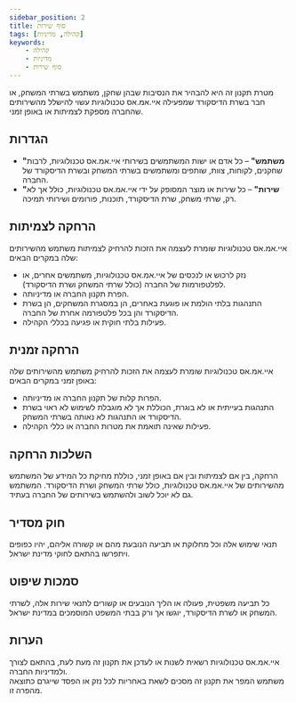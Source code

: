 ```yaml
---
sidebar_position: 2
title: סוף שירות
tags: [קהילה, מדיניות]
keywords:
    - קהילה
    - מדיניות
    - סוף שירות
---
```


מטרת תקנון זה היא להבהיר את הנסיבות שבהן שחקן, משתמש בשרתי המשחק, או חבר בשרת הדיסקורד שמפעילה איי.אמ.אס טכנולוגיות עשוי להישלל מהשירותים שהחברה מספקת לצמיתות או באופן זמני.

## הגדרות
- **"משתמש"** – כל אדם או ישות המשתמשים בשירותי איי.אמ.אס טכנולוגיות, לרבות שחקנים, לקוחות, צוות, שותפים ומשתמשים בשרתי המשחק ובשרת הדיסקורד של החברה.
- **"שירות"** – כל שירות או מוצר המסופק על ידי איי.אמ.אס טכנולוגיות, כולל אך לא רק, שרתי משחק, שרת הדיסקורד, תוכנות, פורומים ושירותי תמיכה.

## הרחקה לצמיתות
איי.אמ.אס טכנולוגיות שומרת לעצמה את הזכות להרחיק לצמיתות משתמש מהשירותים שלה במקרים הבאים:
- נזק לרכוש או לנכסים של איי.אמ.אס טכנולוגיות, משתמשים אחרים, או לפלטפורמות של החברה (כולל שרתי המשחק ושרת הדיסקורד).
- הפרת תקנון החברה או מדיניותה.
- התנהגות בלתי הולמת או פוגעת באחרים, הן במסגרת המשחקים, הן בשרת הדיסקורד והן בכל פלטפורמה אחרת של החברה.
- פעילות בלתי חוקית או פגיעה בכללי הקהילה.

## הרחקה זמנית
איי.אמ.אס טכנולוגיות שומרת לעצמה את הזכות להרחיק משתמש מהשירותים שלה באופן זמני במקרים הבאים:
- הפרות קלות של תקנון החברה או מדיניותה.
- התנהגות בעייתית או לא בוגרת, הכוללת אך לא מוגבלת לשימוש לא ראוי בשרת הדיסקורד או התנהגות לא נאותה בשרתי המשחק.
- פעילות שאינה תואמת את מטרות החברה או כללי הקהילה.

## השלכות הרחקה
הרחקה, בין אם לצמיתות ובין אם באופן זמני, כוללת מחיקת כל המידע של המשתמש מהשירותים של איי.אמ.אס טכנולוגיות, כולל שרתי המשחק ושרת הדיסקורד. המשתמש גם לא יוכל לשוב ולהשתמש בשירותים של החברה בעתיד.

## חוק מסדיר
תנאי שימוש אלה וכל מחלוקת או תביעה הנובעת מהם או קשורה אליהם, יהיו כפופים ויתפרשו בהתאם לחוקי מדינת ישראל.

## סמכות שיפוט
כל תביעה משפטית, פעולה או הליך הנובעים או קשורים לתנאי שירות אלה, לשרתי המשחק או לשרת הדיסקורד, יוגשו אך ורק בבתי המשפט המוסמכים במדינת ישראל.

## הערות
איי.אמ.אס טכנולוגיות רשאית לשנות או לעדכן את תקנון זה מעת לעת, בהתאם לצורך ולמדיניות החברה.  
משתמש המפר את תקנון זה מסכים לשאת באחריות לכל נזק או הפסד שייגרם כתוצאה מהפרה זו.